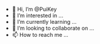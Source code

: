 - 👋 Hi, I’m @PuiKey
- 👀 I’m interested in ...
- 🌱 I’m currently learning ...
- 💞️ I’m looking to collaborate on ...
- 📫 How to reach me ...

<!---
PuiKey/PuiKey is a ✨ special ✨ repository because its `README.md` (this file) appears on your GitHub profile.
You can click the Preview link to take a look at your changes.
--->
